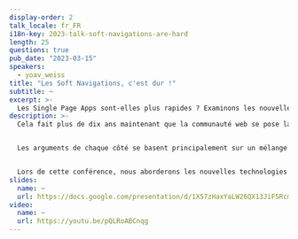 ```yaml
---
display-order: 2
talk_locale: fr_FR
i18n-key: 2023-talk-soft-navigations-are-hard
length: 25
questions: true
pub_date: "2023-03-15"
speakers:
  - yoav_weiss
title: "Les Soft Navigations, c'est dur !"
subtitle: ~
excerpt: >-
  Les Single Page Apps sont-elles plus rapides ? Examinons les nouvelles technologies du navigateur web qui nous permettent de mesurer les performances des SPAs.
description: >-
  Cela fait plus de dix ans maintenant que la communauté web se pose la question suivante : "Les Single Page Apps sont-elles plus rapides ?"


  Les arguments de chaque côté se basent principalement sur un mélange de convictions et d'anecdotes, étant donné que nous ne disposions pas de données pour répondre à ces questions. Jusqu'à présent.


  Lors de cette conférence, nous aborderons les nouvelles technologies dans le navigateur web qui nous permettent de mesurer les métriques de performance des Single Page Apps de la même manière que pour les Multipage Apps. Nous examinerons leurs fonctionnalités, leur mode de fonctionnement et la manière dont vous pouvez les utiliser pour améliorer les performances de votre SPA.
slides:
  name: ~
  url: https://docs.google.com/presentation/d/1X57zHaxYaLW26QX13JiF5RcmhL2le2VBkTTGmAd4G5I/edit#slide=id.p
video:
  name: ~
  url: https://youtu.be/pQLRoABCnqg
---
```

